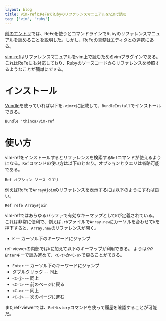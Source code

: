 ```yaml
---
layout: blog
title: vim-refとReFeでRubyのリファレンスマニュアルをvimで読む
tag: ['vim', 'ruby']
---
```




[前のエントリ](http://www.xmisao.com/2014/04/10/ruby-refe-install.html)では、ReFeを使うとコマンドラインでRubyのリファレンスマニュアルを読めることを説明した。しかし、ReFeの真髄はエディタとの連携にある。

[vim-ref](https://github.com/thinca/vim-ref)はリファレンスマニュアルをvim上で読むためのvimプラグインである。これはReFeにも対応しており、Rubyのソースコードからリファレンスを参照するようなことが簡単にできる。

# インストール

[Vundle](http://www.xmisao.com/2013/08/22/vundle.html)を使っていれば以下を`.vimrc`に記載して、`BundleInstall`でインストールできる。

~~~~
Bundle 'thinca/vim-ref'
~~~~

# 使い方

vim-refをインストールするとリファレンスを検索する`Ref`コマンドが使えるようになる。`Ref`コマンドの使い方は以下のとおり。オプションとクエリは省略可能である。

~~~~
Ref オプション ソース クエリ
~~~~

例えばReFeで`Array#join`のリファレンスを表示するには以下のようにすれば良い。

~~~~
Ref refe Array#join
~~~~

vim-refではあらゆるバッファで有効なキーマップとして`K`が定義されている。
これは非常に便利で、例えば`.rb`ファイルで`Array.new`にカーソルを合わせて`K`を押下すると、`Array.new`のリファレンスが開く。

- `K` -- カーソル下のキーワードにジャンプ

ref-viewerの内部では`K`に加えて以下のキーマップが利用できる。
ようは`K`や`Enter`キーで読み進めて、`<C-t>`か`<C-o>`で戻ることができる。

- `Enter` -- カーソル下のキーワードにジャンプ
- ダブルクリック -- 同上
- `<C-j>` -- 同上
- `<C-t>` -- 前のページに戻る
- `<C-o>` -- 同上
- `<C-i>` -- 次のページに進む

またref-viewerでは、`RefHistory`コマンドを使って履歴を確認することが可能だ。
